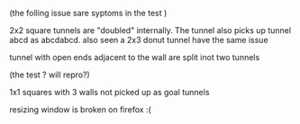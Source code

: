 (the folling issue sare syptoms in the test )

2x2 square tunnels are "doubled" internally. The tunnel also picks up tunnel abcd as abcdabcd.
also seen a 2x3 donut tunnel have the same issue

tunnel with open ends adjacent to the wall are split inot two tunnels

(the test ? will repro?)

1x1 squares with 3 walls not picked up as goal tunnels

resizing window is broken on firefox :(